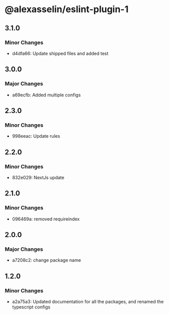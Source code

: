 # @alexasselin/eslint-plugin-1

## 3.1.0

### Minor Changes

- d4dfa66: Update shipped files and added test

## 3.0.0

### Major Changes

- a69ecfb: Added multiple configs

## 2.3.0

### Minor Changes

- 998eeac: Update rules

## 2.2.0

### Minor Changes

- 832e029: NextJs update

## 2.1.0

### Minor Changes

- 096469a: removed requireindex

## 2.0.0

### Major Changes

- a7208c2: change package name

## 1.2.0

### Minor Changes

- a2a75a3: Updated documentation for all the packages, and renamed the typescript configs
